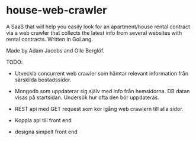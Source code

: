 # house-web-crawler
A SaaS that will help you easily look for an apartment/house rental contract via a web crawler that collects the latest info from several websites with rental contracts. Written in GoLang.

Made by Adam Jacobs and Olle Berglöf.

TODO:

- Utveckla concurrent web crawler som hämtar relevant information från särskilda bostadssidor.

- Mongodb som uppdaterar sig själv med info från hemsidorna. DB datan visas på startsidan. Undersök hur ofta den bör uppdateras.

- REST api med GET request som kör igång web crawlern till alla sidor.

- Koppla api till front end

- designa simpelt front end

